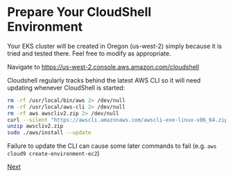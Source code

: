 # Prepare Your CloudShell Environment

Your EKS cluster will be created in Oregon (us-west-2) simply because it is tried and tested there. Feel free to modify as appropriate. 

Navigate to https://us-west-2.console.aws.amazon.com/cloudshell

Cloudshell regularly tracks behind the latest AWS CLI so it will need updating whenever CloudShell is started:
```bash
rm -rf /usr/local/bin/aws 2> /dev/null
rm -rf /usr/local/aws-cli 2> /dev/null
rm -rf aws awscliv2.zip 2> /dev/null
curl --silent "https://awscli.amazonaws.com/awscli-exe-linux-x86_64.zip" -o "awscliv2.zip"
unzip awscliv2.zip
sudo ./aws/install --update
```

Failure to update the CLI can cause some later commands to fail (e.g. `aws cloud9 create-environment-ec2`)

[Next](../02-iam-role/README.md)
